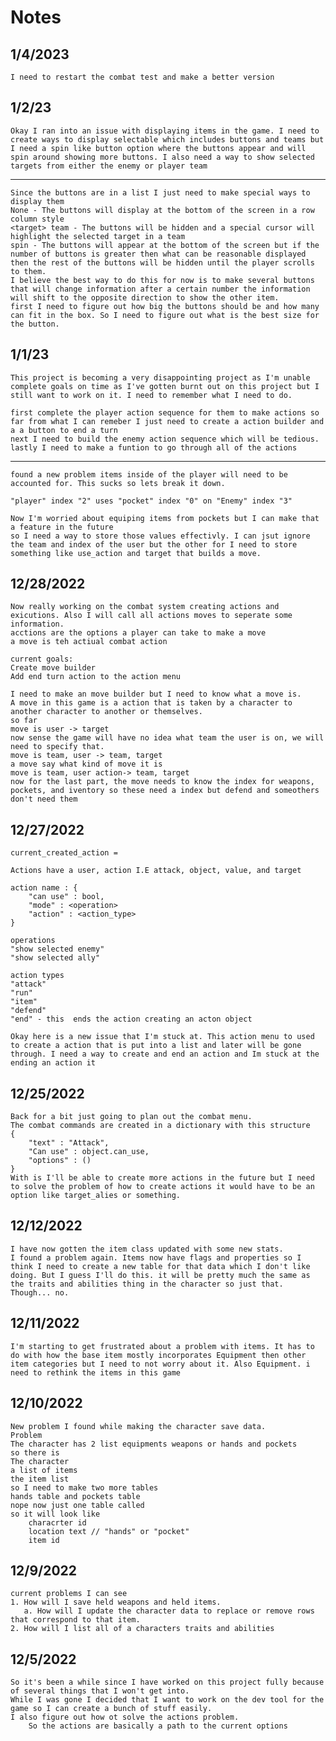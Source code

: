 # Notes

## 1/4/2023

    I need to restart the combat test and make a better version

## 1/2/23

    Okay I ran into an issue with displaying items in the game. I need to create ways to display selectable which includes buttons and teams but I need a spin like button option where the buttons appear and will spin around showing more buttons. I also need a way to show selected targets from either the enemy or player team
---
    Since the buttons are in a list I just need to make special ways to display them
    None - The buttons will display at the bottom of the screen in a row column style
    <target> team - The buttons will be hidden and a special cursor will highlight the selected target in a team
    spin - The buttons will appear at the bottom of the screen but if the number of buttons is greater then what can be reasonable displayed then the rest of the buttons will be hidden until the player scrolls to them.
    I believe the best way to do this for now is to make several buttons that will change information after a certain number the information will shift to the opposite direction to show the other item.
    first I need to figure out how big the buttons should be and how many can fit in the box. So I need to figure out what is the best size for the button.

## 1/1/23

    This project is becoming a very disappointing project as I'm unable complete goals on time as I've gotten burnt out on this project but I still want to work on it. I need to remember what I need to do.

    first complete the player action sequence for them to make actions so far from what I can remeber I just need to create a action builder and a a button to end a turn
    next I need to build the enemy action sequence which will be tedious.
    lastly I need to make a funtion to go through all of the actions

---

    found a new problem items inside of the player will need to be accounted for. This sucks so lets break it down.

    "player" index "2" uses "pocket" index "0" on "Enemy" index "3"

    Now I'm worried about equiping items from pockets but I can make that a feature in the future
    so I need a way to store those values effectivly. I can jsut ignore the team and index of the user but the other for I need to store something like use_action and target that builds a move.

## 12/28/2022

    Now really working on the combat system creating actions and exicutions. Also I will call all actions moves to seperate some information.
    acctions are the options a player can take to make a move
    a move is teh actiual combat action

    current goals:
    Create move builder
    Add end turn action to the action menu

    I need to make an move builder but I need to know what a move is.
    A move in this game is a action that is taken by a character to another character to another or themselves.
    so far
    move is user -> target
    now sense the game will have no idea what team the user is on, we will need to specify that.
    move is team, user -> team, target
    a move say what kind of move it is
    move is team, user action-> team, target
    now for the last part, the move needs to know the index for weapons, pockets, and iventory so these need a index but defend and someothers don't need them

## 12/27/2022

    current_created_action = 

    Actions have a user, action I.E attack, object, value, and target

    action name : {
        "can use" : bool,
        "mode" : <operation>
        "action" : <action_type>
    }

    operations
    "show selected enemy"
    "show selected ally"

    action types
    "attack"
    "run"
    "item"
    "defend"
    "end" - this  ends the action creating an acton object

    Okay here is a new issue that I'm stuck at. This action menu to used to create a action that is put into a list and later will be gone through. I need a way to create and end an action and Im stuck at the ending an action it 

## 12/25/2022

    Back for a bit just going to plan out the combat menu.
    The combat commands are created in a dictionary with this structure
    {
        "text" : "Attack",
        "Can use" : object.can_use,
        "options" : ()
    }
    With is I'll be able to create more actions in the future but I need to solve the problem of how to create actions it would have to be an option like target_alies or something.

## 12/12/2022

    I have now gotten the item class updated with some new stats.
    I found a problem again. Items now have flags and properties so I think I need to create a new table for that data which I don't like doing. But I guess I'll do this. it will be pretty much the same as the traits and abilities thing in the character so just that. Though... no.

## 12/11/2022

    I'm starting to get frustrated about a problem with items. It has to do with how the base item mostly incorporates Equipment then other item categories but I need to not worry about it. Also Equipment. i need to rethink the items in this game

## 12/10/2022

    New problem I found while making the character save data.
    Problem
    The character has 2 list equipments weapons or hands and pockets
    so there is 
    The character
    a list of items
    the item list
    so I need to make two more tables
    hands table and pockets table
    nope now just one table called 
    so it will look like
        characrter id
        location text // "hands" or "pocket"
        item id

## 12/9/2022

    current problems I can see
    1. How will I save held weapons and held items.
       a. How will I update the character data to replace or remove rows that correspond to that item. 
    2. How will I list all of a characters traits and abilities

## 12/5/2022

    So it's been a while since I have worked on this project fully because of several things that I won't get into.
    While I was gone I decided that I want to work on the dev tool for the game so I can create a bunch of stuff easily.
    I also figure out how ot solve the actions problem.
        So the actions are basically a path to the current options
